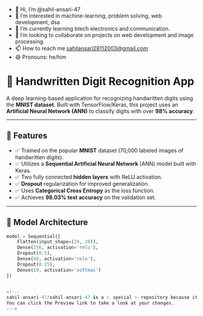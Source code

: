 - 👋 Hi, I’m @sahil-ansari-47
- 👀 I’m interested in machine-learning, problem solving, web development, dsa
- 🌱 I’m currently learning btech electronics and communication.  
- 💞️ I’m looking to collaborate on projects on web development and image processing.
- 📫 How to reach me sahilansari28112003@gmail.com
- 😄 Pronouns: he/him

# 🧠 Handwritten Digit Recognition App

A deep learning-based application for recognizing handwritten digits using the **MNIST dataset**. Built with TensorFlow/Keras, this project uses an **Artificial Neural Network (ANN)** to classify digits with over **98% accuracy**.

---

## 📌 Features

- ✅ Trained on the popular **MNIST** dataset (70,000 labeled images of handwritten digits).
- ✅ Utilizes a **Sequential Artificial Neural Network** (ANN) model built with Keras.
- ✅ Two fully connected **hidden layers** with ReLU activation.
- ✅ **Dropout** regularization for improved generalization.
- ✅ Uses **Categorical Cross Entropy** as the loss function.
- ✅ Achieves **98.03% test accuracy** on the validation set.

---

## 🧪 Model Architecture

```python
model = Sequential([
    Flatten(input_shape=(28, 28)),
    Dense(256, activation='relu'),
    Dropout(0.5),
    Dense(40, activation='relu'),
    Dropout(0.25),
    Dense(10, activation='softmax')
])


<!---
sahil-ansari-47/sahil-ansari-47 is a ✨ special ✨ repository because its `README.md` (this file) appears on your GitHub profile.
You can click the Preview link to take a look at your changes.
--->

